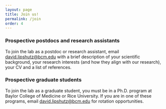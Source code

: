 ```yaml
---
layout: page
title: Join us!
permalink: /join
order: 4
---
```


<h3>Prospective postdocs and research assistants</h3>

<div>
    <p>To join the lab as a postdoc or research assistant, email <a href="mailto:david.lipshutz@bcm.edu">david.lipshutz@bcm.edu</a> with a brief description of your scientific background, your research interests (and how they align with our research), your CV and a list of references.
</p>
</div>

<h3>Prospective graduate students</h3>

<div>
    <p>To join the lab as a graduate student, you must be in a Ph.D. program 
    at Baylor College of Medicine or Rice University. If you are in one 
    of these programs, email <a href="mailto:david.lipshutz@bcm.edu">david.lipshutz@bcm.edu</a> for rotation opportunities.
</p>
</div>